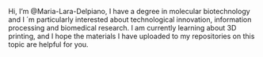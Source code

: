 
Hi, I’m @Maria-Lara-Delpiano, I have a degree in molecular biotechnology and
I ´m  particularly interested  about technological innovation,
 information processing and biomedical research. 
I am currently learning about 3D printing, and I hope the materials I have
uploaded to my repositories on this topic are helpful for you.

